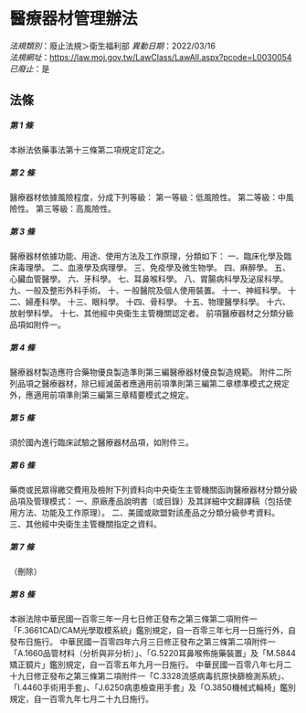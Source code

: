 # 醫療器材管理辦法

*法規類別*：廢止法規＞衛生福利部
*異動日期*：2022/03/16  
*法規網址*：https://law.moj.gov.tw/LawClass/LawAll.aspx?pcode=L0030054
*已廢止*：是


## 法條
##### 第 1 條
本辦法依藥事法第十三條第二項規定訂定之。

##### 第 2 條
醫療器材依據風險程度，分成下列等級：
第一等級：低風險性。
第二等級：中風險性。
第三等級：高風險性。

##### 第 3 條
醫療器材依據功能、用途、使用方法及工作原理，分類如下：
一、臨床化學及臨床毒理學。
二、血液學及病理學。
三、免疫學及微生物學。
四、麻醉學。
五、心臟血管醫學。
六、牙科學。
七、耳鼻喉科學。
八、胃腸病科學及泌尿科學。
九、一般及整形外科手術。
十、一般醫院及個人使用裝置。
十一、神經科學。
十二、婦產科學。
十三、眼科學。
十四、骨科學。
十五、物理醫學科學。
十六、放射學科學。
十七、其他經中央衛生主管機關認定者。
前項醫療器材之分類分級品項如附件一。

##### 第 4 條
醫療器材製造應符合藥物優良製造準則第三編醫療器材優良製造規範。
附件二所列品項之醫療器材，除已經滅菌者應適用前項準則第三編第二章標準模式之規定外，應適用前項準則第三編第三章精要模式之規定。

##### 第 5 條
須於國內進行臨床試驗之醫療器材品項，如附件三。

##### 第 6 條
藥商或民眾得繳交費用及檢附下列資料向中央衛生主管機關函詢醫療器材分類分級品項及管理模式：
一、原廠產品說明書（或目錄）及其詳細中文翻譯稿（包括使用方法、功能及工作原理）。
二、美國或歐盟對該產品之分類分級參考資料。
三、其他經中央衛生主管機關指定之資料。

##### 第 7 條
（刪除）

##### 第 8 條
本辦法除中華民國一百零三年一月七日修正發布之第三條第二項附件一「F.3661CAD/CAM光學取模系統」鑑別規定，自一百零三年七月一日施行外，自發布日施行。
中華民國一百零四年六月三日修正發布之第三條第二項附件一「A.1660品管材料（分析與非分析）」、「G.5220耳鼻喉佈施藥裝置」及「M.5844矯正鏡片」鑑別規定，自一百零五年九月一日施行。
中華民國一百零八年七月二十九日修正發布之第三條第二項附件一「C.3328流感病毒抗原快篩檢測系統」、「I.4460手術用手套」、「J.6250病患檢查用手套」及「O.3850機械式輪椅」鑑別規定，自一百零九年七月二十九日施行。


